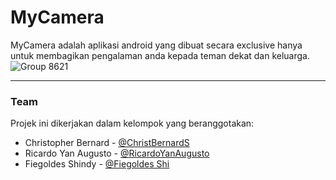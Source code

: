 # MyCamera

MyCamera adalah aplikasi android yang dibuat secara exclusive hanya untuk membagikan pengalaman anda kepada teman dekat dan keluarga.
![Group 8621](https://github.com/user-attachments/assets/dfa7d3fc-e227-441a-962b-05c955b19e4c)

---
### Team
Projek ini dikerjakan dalam kelompok yang beranggotakan:
- Christopher Bernard - [@ChristBernardS]((https://github.com/ChristBernardS))
- Ricardo Yan Augusto - [@RicardoYanAugusto](https://github.com/ricardoaugusto31)
- Fiegoldes Shindy - [@Fiegoldes Shi](https://github.com/Fiegoldes)
